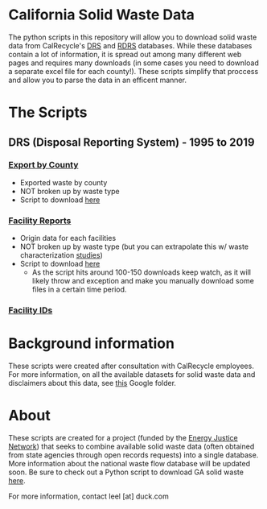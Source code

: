 # California Solid Waste Data
The python scripts in this repository will allow you to download solid waste data from CalRecycle's [DRS](https://calrecycle.ca.gov/lgcentral/drs/) and [RDRS](https://calrecycle.ca.gov/swfacilities/rdreporting/) databases. While these databases contain a lot of information, it is spread out among many different web pages and requires many downloads (in some cases you need to download a separate excel file for each county!). These scripts simplify that proccess and allow you to parse the data in an efficent manner. 

# The Scripts
## DRS (Disposal Reporting System) - 1995 to 2019

### [Export by County](https://www2.calrecycle.ca.gov/LGCentral/DisposalReporting/Origin/ExportByCounty) 
* Exported waste by county
* NOT broken up by waste type
* Script to download [here](https://github.com/Greatest125/CA_solid_waste_data/blob/main/RDS_export.py)

### [Facility Reports](https://www2.calrecycle.ca.gov/LGCentral/DisposalReporting/Origin/FacilitySummary)
* Origin data for each facilities 
* NOT broken up by waste type (but you can extrapolate this w/ waste characterization [studies](https://www2.calrecycle.ca.gov/wastecharacterization/study))
* Script to download [here](https://github.com/Greatest125/CA_solid_waste_data/blob/main/facility_origin.py)
  * As the script hits around 100-150 downloads keep watch, as it will likely throw and exception and make you manually download some files in a certain time period.

### [Facility IDs ](https://www2.calrecycle.ca.gov/SolidWaste/Site/Search)

# Background information
These scripts were created after consultation with CalRecycle employees. For more information, on all the available datasets for solid waste data and disclaimers about this data, see [this](https://drive.google.com/drive/u/0/folders/14Bdnm6pYQJ6eFdCyBcy0Ez42CSEU0zkg) Google folder.

# About
These scripts are created for a project (funded by the [Energy Justice Network](https://energyjustice.net)) that seeks to combine available solid waste data (often obtained from state agencies through open records requests) into a single database. More information about the national waste flow database will be updated soon. Be sure to check out a Python script to download GA solid waste [here](https://github.com/Greatest125/GEOS-link-scrape).

For more information, contact leel [at] duck.com
